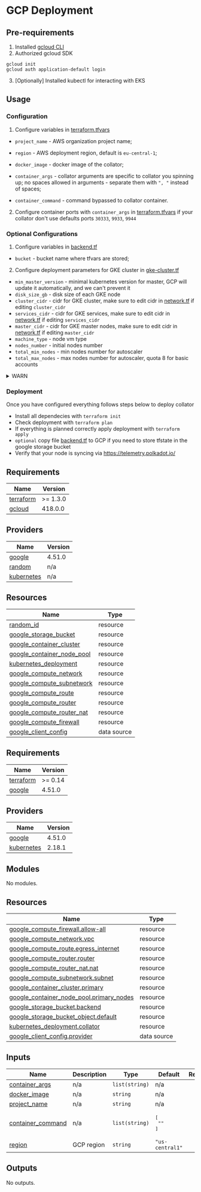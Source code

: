 # GCP Deployment

## Pre-requirements
1. Installed [gcloud CLI](https://cloud.google.com/sdk/docs/install)
2. Authorized gcloud SDK
```commandline
gcloud init
gcloud auth application-default login
```
3. [Optionally] Installed kubectl for interacting with EKS

## Usage
### Configuration
1. Configure variables in [terraform.tfvars](GCP/terraform.tfvars)
 - `project_name` - AWS organization project name;
 - `region` - AWS deployment region, default is `eu-central-1`;

 - `docker_image` - docker image of the collator;
 - `container_args` - collator arguments are specific to collator you spinning up; no spaces allowed in arguments - separate them with `", "` instead of spaces;
 - `container_command` - command bypassed to collator container.

2. Configure container ports with `container_args` in [terraform.tfvars](GCP/terraform.tfvars) if your collator don't use defaults ports `30333`, `9933`, `9944`

### Optional Configurations
1. Configure variables in [backend.tf](GCP/backend/backend.tf)
- `bucket` - bucket name where tfvars are stored;

2. Configure deployment parameters for GKE cluster in [gke-cluster.tf](GCP/gke-cluster.tf) 
 - `min_master_version` - minimal kubernetes version for master, GCP will update it automatically, and we can't prevent it
 - `disk_size_gb`       - disk size of each GKE node
 - `cluster_cidr`       - cidr for GKE cluster, make sure to edit cidr in [network.tf](GCP/network.tf) if editing `cluster_cidr`
 - `services_cidr`      - cidr for GKE services, make sure to edit cidr in [network.tf](GCP/network.tf) if editing `services_cidr`
 - `master_cidr`        - cidr for GKE master nodes, make sure to edit cidr in [network.tf](GCP/network.tf) if editing `master_cidr`
 - `machine_type`       - node vm type
 - `nodes_number`       - initial nodes number
 - `total_min_nodes`    - min nodes number for autoscaler
 - `total_max_nodes`    - max nodes number for autoscaler, quota 8 for basic accounts

<details>
  <summary>WARN</summary>
    After any changes, GKE cluster is re-created
</details>

### Deployment
Once you have configured everything follows steps below to deploy collator
- Install all dependecies with `terraform init`
- Check deployment with `terraform plan`
- If everything is planned correctly apply deployment with `terraform apply `
- `optional` copy file [backend.tf](GCP/backend/backend.tf) to GCP if you need to store tfstate in the google storage bucket
- Verify that your node is syncing via https://telemetry.polkadot.io/

<!-- BEGIN_TF_DOCS -->
## Requirements

| Name | Version |
|------|---------|
| <a name="requirement_terraform"></a> [terraform](#requirement\_terraform) | >= 1.3.0 |
| <a name="requirement_gcloud"></a> [gcloud](#requirement\_gcloud) | 418.0.0 |


## Providers

| Name | Version |
|------|---------|
| <a name="provider_google"></a> [google ](#provider\_google ) | 4.51.0 |
| <a name="provider_random"></a> [random](#provider\_random) | n/a |
| <a name="provider_kubernetes"></a> [kubernetes](#provider\_kubernetes) | n/a |


## Resources

| Name | Type |
|------|------|
| [random_id](https://registry.terraform.io/providers/hashicorp/random/latest/docs/resources/id) | resource |
| [google_storage_bucket](https://registry.terraform.io/providers/hashicorp/google/latest/docs/resources/storage_bucket) | resource |
| [google_container_cluster](https://registry.terraform.io/providers/hashicorp/google/latest/docs/resources/container_cluster) | resource |
| [google_container_node_pool](https://registry.terraform.io/providers/hashicorp/google/latest/docs/resources/container_node_pool) | resource |
| [kubernetes_deployment](https://registry.terraform.io/providers/hashicorp/kubernetes/latest/docs/resources/deployment) | resource |
| [google_compute_network](https://registry.terraform.io/providers/hashicorp/google/latest/docs/resources/compute_network) | resource |
| [google_compute_subnetwork](https://registry.terraform.io/providers/hashicorp/google/latest/docs/resources/compute_subnetwork) | resource |
| [google_compute_route](https://registry.terraform.io/providers/hashicorp/google/latest/docs/resources/compute_route) | resource |
| [google_compute_router](https://registry.terraform.io/providers/hashicorp/google/latest/docs/resources/compute_router) | resource |
| [google_compute_router_nat](https://registry.terraform.io/providers/hashicorp/google/latest/docs/resources/compute_router_nat) | resource |
| [google_compute_firewall](https://registry.terraform.io/providers/hashicorp/google/latest/docs/resources/compute_firewall) | resource |
| [google_client_config](https://registry.terraform.io/providers/hashicorp/google/latest/docs/data-sources/client_config) | data source |

<!-- BEGIN_TF_DOCS -->
## Requirements

| Name | Version |
|------|---------|
| <a name="requirement_terraform"></a> [terraform](#requirement\_terraform) | >= 0.14 |
| <a name="requirement_google"></a> [google](#requirement\_google) | 4.51.0 |

## Providers

| Name | Version |
|------|---------|
| <a name="provider_google"></a> [google](#provider\_google) | 4.51.0 |
| <a name="provider_kubernetes"></a> [kubernetes](#provider\_kubernetes) | 2.18.1 |

## Modules

No modules.

## Resources

| Name | Type |
|------|------|
| [google_compute_firewall.allow-all](https://registry.terraform.io/providers/hashicorp/google/4.51.0/docs/resources/compute_firewall) | resource |
| [google_compute_network.vpc](https://registry.terraform.io/providers/hashicorp/google/4.51.0/docs/resources/compute_network) | resource |
| [google_compute_route.egress_internet](https://registry.terraform.io/providers/hashicorp/google/4.51.0/docs/resources/compute_route) | resource |
| [google_compute_router.router](https://registry.terraform.io/providers/hashicorp/google/4.51.0/docs/resources/compute_router) | resource |
| [google_compute_router_nat.nat](https://registry.terraform.io/providers/hashicorp/google/4.51.0/docs/resources/compute_router_nat) | resource |
| [google_compute_subnetwork.subnet](https://registry.terraform.io/providers/hashicorp/google/4.51.0/docs/resources/compute_subnetwork) | resource |
| [google_container_cluster.primary](https://registry.terraform.io/providers/hashicorp/google/4.51.0/docs/resources/container_cluster) | resource |
| [google_container_node_pool.primary_nodes](https://registry.terraform.io/providers/hashicorp/google/4.51.0/docs/resources/container_node_pool) | resource |
| [google_storage_bucket.backend](https://registry.terraform.io/providers/hashicorp/google/4.51.0/docs/resources/storage_bucket) | resource |
| [google_storage_bucket_object.default](https://registry.terraform.io/providers/hashicorp/google/4.51.0/docs/resources/storage_bucket_object) | resource |
| [kubernetes_deployment.collator](https://registry.terraform.io/providers/hashicorp/kubernetes/latest/docs/resources/deployment) | resource |
| [google_client_config.provider](https://registry.terraform.io/providers/hashicorp/google/4.51.0/docs/data-sources/client_config) | data source |

## Inputs

| Name | Description | Type | Default | Required |
|------|-------------|------|---------|:--------:|
| <a name="input_container_args"></a> [container\_args](#input\_container\_args) | n/a | `list(string)` | n/a | yes |
| <a name="input_docker_image"></a> [docker\_image](#input\_docker\_image) | n/a | `string` | n/a | yes |
| <a name="input_project_name"></a> [project\_name](#input\_project\_name) | n/a | `string` | n/a | yes |
| <a name="input_container_command"></a> [container\_command](#input\_container\_command) | n/a | `list(string)` | <pre>[<br>  ""<br>]</pre> | no |
| <a name="input_region"></a> [region](#input\_region) | GCP region | `string` | `"us-central1"` | no |

## Outputs

No outputs.
<!-- END_TF_DOCS -->